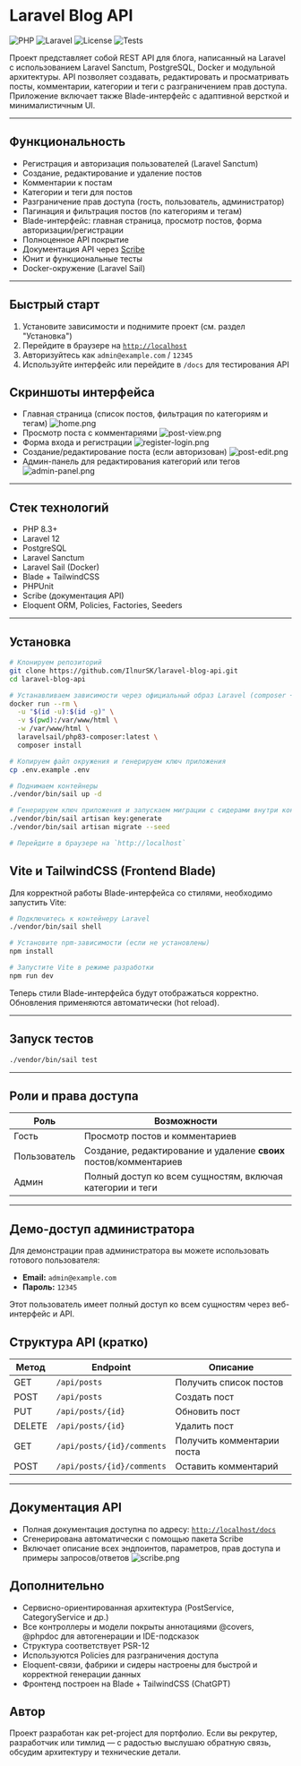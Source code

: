 # Laravel Blog API
![PHP](https://img.shields.io/badge/php-8.3-blue)
![Laravel](https://img.shields.io/badge/laravel-12-orange)
![License](https://img.shields.io/badge/license-MIT-green)
![Tests](https://img.shields.io/badge/tests-100%25-brightgreen)

Проект представляет собой REST API для блога, написанный на Laravel с использованием Laravel Sanctum, PostgreSQL, Docker и модульной архитектуры. API позволяет создавать, редактировать и просматривать посты, комментарии, категории и теги с разграничением прав доступа. Приложение включает также Blade-интерфейс с адаптивной версткой и минималистичным UI.

---

## Функциональность

- Регистрация и авторизация пользователей (Laravel Sanctum)
- Создание, редактирование и удаление постов
- Комментарии к постам
- Категории и теги для постов
- Разграничение прав доступа (гость, пользователь, администратор)
- Пагинация и фильтрация постов (по категориям и тегам)
- Blade-интерфейс: главная страница, просмотр постов, форма авторизации/регистрации
- Полноценное API покрытие
- Документация API через [Scribe](https://scribe.knuckles.wtf)
- Юнит и функциональные тесты
- Docker-окружение (Laravel Sail)

---

## Быстрый старт

1. Установите зависимости и поднимите проект (см. раздел "Установка")
2. Перейдите в браузере на [`http://localhost`](http://localhost)
3. Авторизуйтесь как `admin@example.com` / `12345`
4. Используйте интерфейс или перейдите в `/docs` для тестирования API


## Скриншоты интерфейса

- Главная страница (список постов, фильтрация по категориям и тегам)
![home.png](docs/images/home.png)
- Просмотр поста с комментариями
![post-view.png](docs/images/post-view.png)
- Форма входа и регистрации
![register-login.png](docs/images/register-login.png)
- Создание/редактирование поста (если авторизован)
![post-edit.png](docs/images/post-edit.png)
- Админ-панель для редактирования категорий или тегов
![admin-panel.png](docs/images/admin-panel.png)
---

## Стек технологий

- PHP 8.3+
- Laravel 12
- PostgreSQL
- Laravel Sanctum
- Laravel Sail (Docker)
- Blade + TailwindCSS
- PHPUnit
- Scribe (документация API)
- Eloquent ORM, Policies, Factories, Seeders
---

## Установка

```bash
# Клонируем репозиторий
git clone https://github.com/IlnurSK/laravel-blog-api.git
cd laravel-blog-api

# Устанавливаем зависимости через официальный образ Laravel (composer + PHP)
docker run --rm \
  -u "$(id -u):$(id -g)" \
  -v $(pwd):/var/www/html \
  -w /var/www/html \
  laravelsail/php83-composer:latest \
  composer install

# Копируем файл окружения и генерируем ключ приложения
cp .env.example .env

# Поднимаем контейнеры
./vendor/bin/sail up -d

# Генерируем ключ приложения и запускаем миграции с сидерами внутри контейнера
./vendor/bin/sail artisan key:generate
./vendor/bin/sail artisan migrate --seed

# Перейдите в браузере на `http://localhost`
```
## Vite и TailwindCSS (Frontend Blade)

Для корректной работы Blade-интерфейса со стилями, необходимо запустить Vite:

```bash
# Подключитесь к контейнеру Laravel
./vendor/bin/sail shell

# Установите npm-зависимости (если не установлены)
npm install

# Запустите Vite в режиме разработки
npm run dev
````
Теперь стили Blade-интерфейса будут отображаться корректно. Обновления применяются автоматически (hot reload).

---

## Запуск тестов

```bash
./vendor/bin/sail test
```

---

## Роли и права доступа

| Роль         | Возможности                                                       |
| ------------ |-------------------------------------------------------------------|
| Гость        | Просмотр постов и комментариев                                    |
| Пользователь | Создание, редактирование и удаление **своих** постов/комментариев |
| Админ        | Полный доступ ко всем сущностям, включая категории и теги         |


---

## Демо-доступ администратора

Для демонстрации прав администратора вы можете использовать готового пользователя:

- **Email:** `admin@example.com`
- **Пароль:** `12345`

Этот пользователь имеет полный доступ ко всем сущностям через веб-интерфейс и API.


## Структура API (кратко)

| Метод  | Endpoint                   | Описание                   |
| ------ | -------------------------- | -------------------------- |
| GET    | `/api/posts`               | Получить список постов     |
| POST   | `/api/posts`               | Создать пост               |
| PUT    | `/api/posts/{id}`          | Обновить пост              |
| DELETE | `/api/posts/{id}`          | Удалить пост               |
| GET    | `/api/posts/{id}/comments` | Получить комментарии поста |
| POST   | `/api/posts/{id}/comments` | Оставить комментарий       |

---

## Документация API
- Полная документация доступна по адресу: [`http://localhost/docs`](http://localhost/docs)
- Сгенерирована автоматически с помощью пакета Scribe
- Включает описание всех эндпоинтов, параметров, прав доступа и примеры запросов/ответов
![scribe.png](docs/images/scribe.png)

## Дополнительно
- Сервисно-ориентированная архитектура (PostService, CategoryService и др.)
- Все контроллеры и модели покрыты аннотациями @covers, @phpdoc для автогенерации и IDE-подсказок
- Структура соответствует PSR-12
- Используются Policies для разграничения доступа
- Eloquent-связи, фабрики и сидеры настроены для быстрой и корректной генерации данных
- Фронтенд построен на Blade + TailwindCSS (ChatGPT)

## Автор
Проект разработан как pet-project для портфолио.
Если вы рекрутер, разработчик или тимлид — с радостью выслушаю обратную связь, обсудим архитектуру и технические детали.
